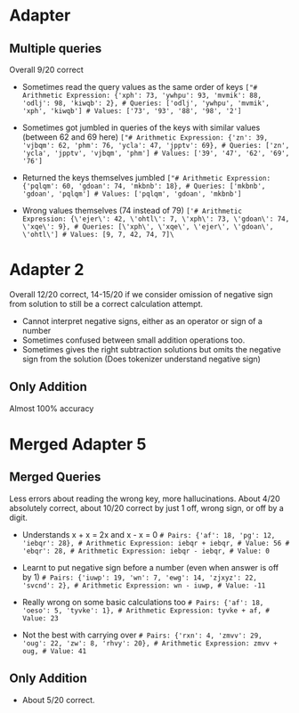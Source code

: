# Adapter 
## Multiple queries 
Overall 9/20 correct

- Sometimes read the query values as the same order of keys 
`["# Arithmetic Expression: {'xph': 73, 'ywhpu': 93, 'mvmik': 88, 'odlj': 98, 'kiwqb': 2}, # Queries: ['odlj', 'ywhpu', 'mvmik', 'xph', 'kiwqb'] # Values: ['73', '93', '88', '98', '2']`

- Sometimes got jumbled in queries of the keys with similar values (between 62 and 69 here)
`["# Arithmetic Expression: {'zn': 39, 'vjbqm': 62, 'phm': 76, 'ycla': 47, 'jpptv': 69}, # Queries: ['zn', 'ycla', 'jpptv', 'vjbqm', 'phm'] # Values: ['39', '47', '62', '69', '76']`

- Returned the keys themselves jumbled
`["# Arithmetic Expression: {'pqlqm': 60, 'gdoan': 74, 'mkbnb': 18}, # Queries: ['mkbnb', 'gdoan', 'pqlqm'] # Values: ['pqlqm', 'gdoan', 'mkbnb']`

- Wrong values themselves (74 instead of 79)
`['# Arithmetic Expression: {\'ejer\': 42, \'ohtl\': 7, \'xph\': 73, \'gdoan\': 74, \'xqe\': 9}, # Queries: [\'xph\', \'xqe\', \'ejer\', \'gdoan\', \'ohtl\'] # Values: [9, 7, 42, 74, 7]\`
# Adapter 2
Overall 12/20 correct, 14-15/20 if we consider omission of negative sign from solution to still be a correct calculation attempt.
- Cannot interpret negative signs, either as an operator or sign of a number
- Sometimes confused between small addition operations too.
- Sometimes gives the right subtraction solutions but omits the negative sign from the solution (Does tokenizer understand negative sign)
## Only Addition
Almost 100% accuracy

# Merged Adapter  5
## Merged Queries
Less errors about reading the wrong key, more hallucinations.
About 4/20 absolutely correct, about 10/20 correct by just 1 off, wrong sign, or off by a digit.

- Understands x + x = 2x and x - x = 0
`# Pairs: {'af': 18, 'pg': 12, 'iebqr': 28}, # Arithmetic Expression: iebqr + iebqr, # Value: 56 # 'ebqr': 28, # Arithmetic Expression: iebqr - iebqr, # Value: 0`

- Learnt to put negative sign before a number (even when answer is off by 1)
`# Pairs: {'iuwp': 19, 'wn': 7, 'ewg': 14, 'zjxyz': 22, 'svcnd': 2}, # Arithmetic Expression: wn - iuwp, # Value: -11`

- Really wrong on some basic calculations too
`# Pairs: {'af': 18, 'oeso': 5, 'tyvke': 1}, # Arithmetic Expression: tyvke + af, # Value: 23`

- Not the best with carrying over
`# Pairs: {'rxn': 4, 'zmvv': 29, 'oug': 22, 'zw': 8, 'rhvy': 20}, # Arithmetic Expression: zmvv + oug, # Value: 41`
## Only Addition
- About 5/20 correct.
